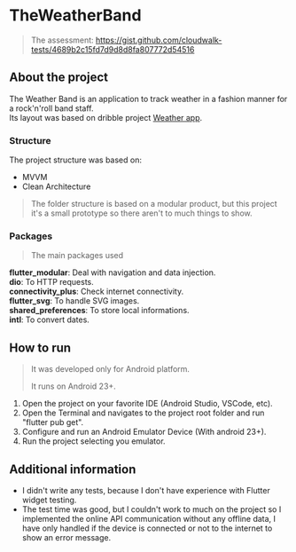 # TheWeatherBand

> The assessment: https://gist.github.com/cloudwalk-tests/4689b2c15fd7d9d8d8fa807772d54516

## About the project

The Weather Band is an application to track weather in a fashion manner for a rock'n'roll band
staff.<br>
Its layout was based on dribble
project [Weather app](https://dribbble.com/shots/3011558-Weather-App).

### Structure

The project structure was based on:

* MVVM
* Clean Architecture 

> The folder structure is based on a modular product, but this project it's a small prototype so 
> there aren't to much things to show.

### Packages

> The main packages used

**flutter_modular**: Deal with navigation and data injection.<br>
**dio**: To HTTP requests.<br>
**connectivity_plus**: Check internet connectivity.<br>
**flutter_svg**: To handle SVG images.<br>
**shared_preferences**: To store local informations.<br>
**intl**: To convert dates.


## How to run

> It was developed only for Android platform.
>
> It runs on Android 23+.

1. Open the project on your favorite IDE (Android Studio, VSCode, etc).
2. Open the Terminal and navigates to the project root folder and run "flutter pub get".
3. Configure and run an Android Emulator Device (With android 23+).
4. Run the project selecting you emulator.


## Additional information

* I didn't write any tests, because I don't have experience with Flutter widget testing.
* The test time was good, but I couldn't work to much on the project so I implemented the online API
  communication
  without any offline data, I have only handled if the device is connected or not to the internet to
  show an error message.